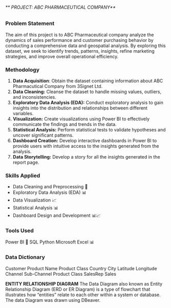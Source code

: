 ###### ** PROJECT: ABC PHARMACEUTICAL COMPANY**

### Problem Statement

The aim of this project is to ABC Pharmaceutical company analyze the dynamics of sales performance and customer purchasing behavior by conducting a
comprehensive data and geospatial analysis. By exploring this dataset, we seek to identify trends, patterns, insights, refine
marketing strategies, and improve overall operational efficiency. 

### Methodology
1. **Data Acquisition**: Obtain the dataset containing information about ABC Pharmacutical Company from 3Signet Ltd.
2. **Data Cleaning:** Cleanse the dataset to handle missing values, outliers, and inconsistencies.
3. **Exploratory Data Analysis (EDA):** Conduct exploratory analysis to gain insights into the distribution and relationships between different variables.
4. **Visualization:** Create visualizations using Power BI to effectively communicate the findings and trends in the data.
5. **Statistical Analysis:** Perform statistical tests to validate hypotheses and uncover significant patterns.
6. **Dashboard Creation:** Develop interactive dashboards in Power BI to provide users with intuitive access to the insights generated from the analysis.
7. **Data Storytelling:** Develop a story for all the insights generated in the report page.

### Skills Applied
- Data Cleaning and Preprocessing 🧹
- Exploratory Data Analysis (EDA) 📊
- Data Visualization 📈
- Statistical Analysis 📊
- Dashboard Design and Development 📊📈

### Tools Used
Power BI 💼
SQL
Python
Microsoft Excel 📊

### Data Dictionary
Customer
Product Name
Product Class
Country
City
Latitude
Longitude
Channel
Sub-Channel
Product Class
SalesRep
Sales




**ENTITY RELATIONSHIP DIAGRAM**
The Data Diagram also known as Entity Relationship Diagram (ERD or ER Diagram) is a type of flowchart that illustrates how “entities” relate to each other within a system or database. The data Diagram was drawn using DBeaver.
